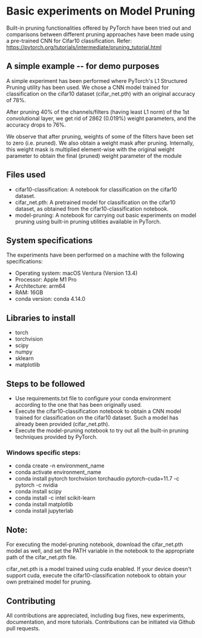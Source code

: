 # Basic experiments on Model Pruning
Built-in pruning functionalities offered by PyTorch have been tried out and comparisons between different pruning approaches have been made using a pre-trained CNN for Cifar10 classification.
Refer: https://pytorch.org/tutorials/intermediate/pruning_tutorial.html

## A simple example -- for demo purposes
A simple experiment has been performed where PyTorch's L1 Structured Pruning utility has been used. We chose a CNN model trained for classification on the cifar10 dataset (cifar_net.pth) with an original accuracy of 78%. 

After pruning 40% of the channels/filters (having least L1 norm) of the 1st convolutional layer, we get rid of 2862 (0.019%) weight parameters, and the accuracy drops to 76%.

We observe that after pruning, weights of some of the filters have been set to zero (i.e. pruned). We also obtain a weight mask after pruning. Internally, this weight mask is multiplied element-wise with the original weight parameter to obtain the final (pruned) weight parameter of the module

## Files used
* cifar10-classification: A notebook for classification on the cifar10 dataset.
* cifar_net.pth: A pretrained model for classification on the cifar10 dataset, as obtained from the cifar10-classification notebook.
* model-pruning: A notebook for carrying out basic experiments on model pruning using built-in pruning utilities available in PyTorch.

## System specifications
The experiments have been performed on a machine with the following specifications:
* Operating system: macOS Ventura (Version 13.4)
* Processor: Apple M1 Pro
* Architecture: arm64
* RAM: 16GB
* conda version: conda 4.14.0

## Libraries to install
* torch
* torchvision
* scipy
* numpy
* sklearn
* matplotlib

## Steps to be followed
* Use requirements.txt file to configure your conda environment according to the one that has been originally used.
* Execute the cifar10-classification notebook to obtain a CNN model trained for classification on the cifar10 dataset. Such a model has already been provided (cifar_net.pth).
* Execute the model-pruning notebook to try out all the built-in pruning techniques provided by PyTorch.
### Windows specific steps:
* conda create -n environment_name
* conda activate environment_name
* conda install pytorch torchvision torchaudio pytorch-cuda=11.7 -c pytorch -c nvidia
* conda install scipy
* conda install -c intel scikit-learn
* conda install matplotlib
* conda install jupyterlab

## Note:
For executing the model-pruning notebook, download the cifar_net.pth model as well, and set the PATH variable in the notebook to the appropriate path of the cifar_net.pth file.

cifar_net.pth is a model trained using cuda enabled. If your device doesn't support cuda, execute the cifar10-classification notebook to obtain your own pretrained model for pruning.

## Contributing
All contributions are appreciated, including bug fixes, new experiments, documentation, and more tutorials. Contributions can be initiated via Github pull requests.